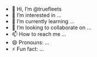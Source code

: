 - 👋 Hi, I’m @truefleets
- 👀 I’m interested in ...
- 🌱 I’m currently learning ...
- 💞️ I’m looking to collaborate on ...
- 📫 How to reach me ...
- 😄 Pronouns: ...
- ⚡ Fun fact: ...

<!---
truefleets/truefleets is a ✨ special ✨ repository because its `README.md` (this file) appears on your GitHub profile.
You can click the Preview link to take a look at your changes.
--->
